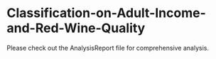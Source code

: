 # Classification-on-Adult-Income-and-Red-Wine-Quality
Please check out the AnalysisReport file for comprehensive analysis. 
